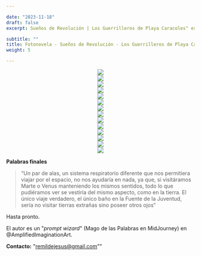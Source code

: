 ```yaml
---

date: "2023-11-18"
draft: false
excerpt: Sueños de Revolución | Los Guerrilleros de Playa Caracoles" es un portal, un puente temporal y una síntesis de las décadas que forjaron la identidad sociopolítica actual de la República Dominicana.  Desde el cierre de la Segunda Guerra Mundial en 1945, hasta el valiente desembarco de los guerrilleros liderados por Francisco Alberto Caamaño Deño en 1973; esta fotonovela es un viaje al pasado, un recorrido por los recuerdos de seres que ya no habitan este mundo, pero que han dejado huellas escritas con tinta y sangre.

subtitle: ""
title: Fotonovela - Sueños de Revolución - Los Guerrilleros de Playa Caracoles - Ilustrada usando IA
weight: 5

---
```



<div align="center">
    <img src="/blog/AmplifiedImagination/SuenosDeRevolucion/portada.png">
</div>


<div align="center">
    <img src="/blog/AmplifiedImagination/SuenosDeRevolucion/2autoria.png">
</div>

<div align="center">
    <img src="/blog/AmplifiedImagination/SuenosDeRevolucion/3introduccion.png">
</div>

<div align="center">
    <img src="/blog/AmplifiedImagination/SuenosDeRevolucion/4capitulo1.png">
</div>

<div align="center">
    <img src="/blog/AmplifiedImagination/SuenosDeRevolucion/5primerapagina.png">
</div>

<div align="center">
    <img src="/blog/AmplifiedImagination/SuenosDeRevolucion/6segundapagina.png">
</div>

<div align="center">
    <img src="/blog/AmplifiedImagination/SuenosDeRevolucion/7tercerapagina.png">
</div>

<div align="center">
    <img src="/blog/AmplifiedImagination/SuenosDeRevolucion/8cuartapagina.png">
</div>

<div align="center">
    <img src="/blog/AmplifiedImagination/SuenosDeRevolucion/9indice.png">
</div>

<div align="center">
    <img src="/blog/AmplifiedImagination/SuenosDeRevolucion/10indice.png">
</div>

<div align="center">
    <img src="/blog/AmplifiedImagination/SuenosDeRevolucion/11indice.png">
</div>

<div align="center">
    <img src="/blog/AmplifiedImagination/SuenosDeRevolucion/12indice.png">
</div>

<div align="center">
    <img src="/blog/AmplifiedImagination/SuenosDeRevolucion/13contraportada.png">
</div>

<div align="center">
    <img src="/blog/AmplifiedImagination/SuenosDeRevolucion/14descarga.png">
</div>


**Palabras finales**

> “Un par de alas, un sistema respiratorio diferente que nos permitiera viajar por el espacio, no nos ayudaría en nada, ya que, si visitáramos Marte o Venus manteniendo los mismos sentidos, todo lo que pudiéramos ver se vestiría del mismo aspecto, como en la tierra. El único viaje verdadero, el único baño en la Fuente de la Juventud, sería no visitar tierras extrañas sino poseer otros ojos“	

Hasta pronto.

El autor es un "_prompt wizard_" (Mago de las Palabras en MidJourney) en @AmplifiedImaginationArt.

**Contacto:** "remildejesus@gmail.com""
